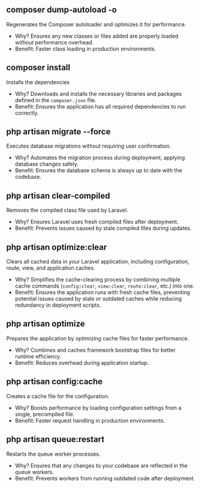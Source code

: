 ## composer dump-autoload -o
Regenerates the Composer autoloader and optimizes it for performance.
* Why? Ensures any new classes or files added are properly loaded without performance overhead.
* Benefit: Faster class loading in production environments.


## composer install
Installs the dependencies
* Why? Downloads and installs the necessary libraries and packages defined in the `composer.json` file.
* Benefit: Ensures the application has all required dependencies to run correctly.


## php artisan migrate --force
Executes database migrations without requiring user confirmation.
* Why? Automates the migration process during deployment, applying database changes safely.
* Benefit: Ensures the database schema is always up to date with the codebase.


## php artisan clear-compiled
Removes the compiled class file used by Laravel.
* Why? Ensures Laravel uses fresh compiled files after deployment.
* Benefit: Prevents issues caused by stale compiled files during updates.


## php artisan optimize:clear
Clears all cached data in your Laravel application, including configuration, route, view, and application caches.
* Why? Simplifies the cache-clearing process by combining multiple cache commands (`config:clear`, `view:clear`, `route:clear`, etc.) into one.
* Benefit: Ensures the application runs with fresh cache files, preventing potential issues caused by stale or outdated caches while reducing redundancy in deployment scripts.


## php artisan optimize
Prepares the application by optimizing cache files for faster performance.
* Why? Combines and caches framework bootstrap files for better runtime efficiency.
* Benefit: Reduces overhead during application startup.


## php artisan config:cache
Creates a cache file for the configuration.
* Why? Boosts performance by loading configuration settings from a single, precompiled file.
* Benefit: Faster request handling in production environments.


## php artisan queue:restart
Restarts the queue worker processes.
* Why? Ensures that any changes to your codebase are reflected in the queue workers.
* Benefit: Prevents workers from running outdated code after deployment.